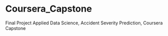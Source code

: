# Coursera_Capstone
Final Project Applied Data Science, Accident Severity Prediction, Coursera Capstone

